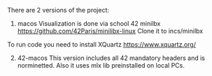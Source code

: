 There are 2 versions of the project:

1. macos
Visualization is done via school 42 minilbx
https://github.com/42Paris/minilibx-linux
Clone it to incs/minilbx

To run code you need to install XQuartz
https://www.xquartz.org/

2. 42-macos
This version includes all 42 mandatory headers and is norminetted.
Also it uses mlx lib preinstalled on local PCs.
